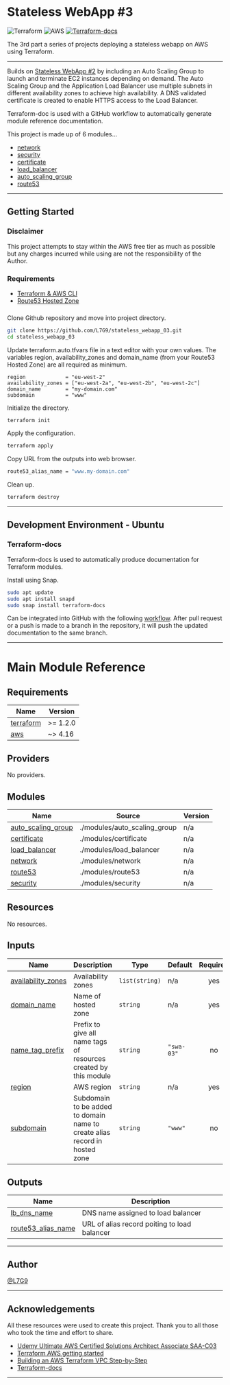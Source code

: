 # Stateless WebApp #3

![Terraform](https://img.shields.io/badge/terraform-%235835CC.svg?style=for-the-badge&logo=terraform&logoColor=white) ![AWS](https://img.shields.io/badge/AWS-%23FF9900.svg?style=for-the-badge&logo=amazon-aws&logoColor=white) [![Terraform-docs](https://github.com/L7G9/stateless_webapp_03/actions/workflows/documentation.yml/badge.svg)](https://github.com/L7G9/stateless_webapp_03/actions/workflows/documentation.yml)

The 3rd part a series of projects deploying a stateless webapp on AWS using Terraform.

---

Builds on [Stateless WebApp #2](https://github.com/L7G9/stateless_webapp_02) by including an Auto Scaling Group to launch and terminate EC2 instances depending on demand.  The Auto Scaling Group and the Application Load Balancer use multiple subnets in different availability zones to achieve high availability.  A DNS validated certificate is created to enable HTTPS access to the Load Balancer.

Terraform-doc is used with a GitHub workflow to automatically generate module reference documentation.

This project is made up of 6 modules...
- [network](https://github.com/L7G9/stateless_webapp_03/tree/main/modules/network)
- [security](https://github.com/L7G9/stateless_webapp_03/tree/main/modules/security)
- [certificate](https://github.com/L7G9/stateless_webapp_03/tree/main/modules/certificate)
- [load_balancer](https://github.com/L7G9/stateless_webapp_03/tree/main/modules/load_balancer)
- [auto_scaling_group](https://github.com/L7G9/stateless_webapp_03/tree/main/modules/auto_scaling_group)
- [route53](https://github.com/L7G9/stateless_webapp_03/tree/main/modules/route53)

---

## Getting Started

### Disclaimer
This project attempts to stay within the AWS free tier as much as possible but any charges incurred while using are not the responsibility of the Author.

### Requirements
- [Terraform & AWS CLI](https://developer.hashicorp.com/terraform/tutorials/aws-get-started/aws-build)
- [Route53 Hosted Zone](https://docs.aws.amazon.com/Route53/latest/DeveloperGuide/CreatingHostedZone.html)

###

Clone Github repository and move into project directory.
```bash
git clone https://github.com/L7G9/stateless_webapp_03.git
cd stateless_webapp_03
```

Update terraform.auto.tfvars file in a text editor with your own values.  The variables region, availability_zones and domain_name (from your Route53 Hosted Zone) are all required as minimum.
```
region             = "eu-west-2"
availability_zones = ["eu-west-2a", "eu-west-2b", "eu-west-2c"]
domain_name        = "my-domain.com"
subdomain          = "www"
```

Initialize the directory.
```bash
terraform init
```

Apply the configuration.
```bash
terraform apply
```

Copy URL from the outputs into web browser.
```bash
route53_alias_name = "www.my-domain.com"
```

Clean up.
```bash
terraform destroy
```

---

## Development Environment - Ubuntu

### Terraform-docs
Terraform-docs is used to automatically produce documentation for Terraform modules.

Install using Snap.
```bash
sudo apt update
sudo apt install snapd
sudo snap install terraform-docs
```

Can be integrated into GitHub with the following [workflow](https://github.com/L7G9/stateless_webapp_03/blob/main/.github/workflows/documentation.yml).  After pull request or a push is made to a branch in the repository, it will push the updated documentation to the same branch.

---

# Main Module Reference

<!-- BEGIN_TF_DOCS -->
## Requirements

| Name | Version |
|------|---------|
| <a name="requirement_terraform"></a> [terraform](#requirement\_terraform) | >= 1.2.0 |
| <a name="requirement_aws"></a> [aws](#requirement\_aws) | ~> 4.16 |

## Providers

No providers.

## Modules

| Name | Source | Version |
|------|--------|---------|
| <a name="module_auto_scaling_group"></a> [auto\_scaling\_group](#module\_auto\_scaling\_group) | ./modules/auto_scaling_group | n/a |
| <a name="module_certificate"></a> [certificate](#module\_certificate) | ./modules/certificate | n/a |
| <a name="module_load_balancer"></a> [load\_balancer](#module\_load\_balancer) | ./modules/load_balancer | n/a |
| <a name="module_network"></a> [network](#module\_network) | ./modules/network | n/a |
| <a name="module_route53"></a> [route53](#module\_route53) | ./modules/route53 | n/a |
| <a name="module_security"></a> [security](#module\_security) | ./modules/security | n/a |

## Resources

No resources.

## Inputs

| Name | Description | Type | Default | Required |
|------|-------------|------|---------|:--------:|
| <a name="input_availability_zones"></a> [availability\_zones](#input\_availability\_zones) | Availability zones | `list(string)` | n/a | yes |
| <a name="input_domain_name"></a> [domain\_name](#input\_domain\_name) | Name of hosted zone | `string` | n/a | yes |
| <a name="input_name_tag_prefix"></a> [name\_tag\_prefix](#input\_name\_tag\_prefix) | Prefix to give all name tags of resources created by this module | `string` | `"swa-03"` | no |
| <a name="input_region"></a> [region](#input\_region) | AWS region | `string` | n/a | yes |
| <a name="input_subdomain"></a> [subdomain](#input\_subdomain) | Subdomain to be added to domain name to create alias record in hosted zone | `string` | `"www"` | no |

## Outputs

| Name | Description |
|------|-------------|
| <a name="output_lb_dns_name"></a> [lb\_dns\_name](#output\_lb\_dns\_name) | DNS name assigned to load balancer |
| <a name="output_route53_alias_name"></a> [route53\_alias\_name](#output\_route53\_alias\_name) | URL of alias record poiting to load balancer |
<!-- END_TF_DOCS -->

---

## Author
[@L7G9](https://www.github.com/L7G9)

---

## Acknowledgements
All these resources were used to create this project.  Thank you to all those who took the time and effort to share.
- [Udemy Ultimate AWS Certified Solutions Architect Associate SAA-C03](https://www.udemy.com/course/aws-certified-solutions-architect-associate-saa-c03/)
- [Terraform AWS getting started](https://developer.hashicorp.com/terraform/tutorials/aws-get-started/aws-build)
- [Building an AWS Terraform VPC Step-by-Step](https://adamtheautomator.com/terraform-vpc/)
- [Terraform-docs](https://terraform-docs.io/)

---
